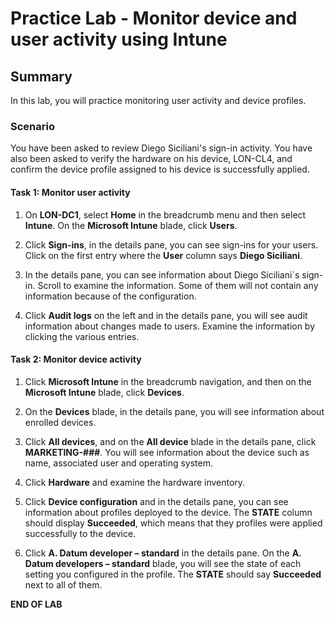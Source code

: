 # Practice Lab - Monitor device and user activity using Intune

## Summary

In this lab, you will practice monitoring user activity and device profiles.

### Scenario

You have been asked to review Diego Siciliani's sign-in activity.  You have also been asked to verify the hardware on his device, LON-CL4, and confirm the device profile assigned to his device is successfully applied. 

#### Task 1: Monitor user activity

1.  On **LON-DC1**, select **Home** in the breadcrumb menu and then select **Intune**.
    On the **Microsoft Intune** blade, click **Users**.

2.  Click **Sign-ins**, in the details pane, you can see sign-ins for your
    users. Click on the first entry where the **User** column says **Diego
    Siciliani**.

3.  In the details pane, you can see information about Diego Siciliani´s
    sign-in. Scroll to examine the information. Some of them will not contain
    any information because of the configuration.

4.  Click **Audit logs** on the left and in the details pane, you will see audit information
    about changes made to users. Examine the information by clicking the various
    entries.

#### Task 2: Monitor device activity

1.  Click **Microsoft Intune** in the breadcrumb navigation, and then on the 
    **Microsoft Intune** blade, click **Devices**.

2.  On the **Devices** blade, in the details pane, you will see information
    about enrolled devices.

3.  Click **All devices**, and on the **All device** blade in the details pane,
    click **MARKETING-###**. You will see information about the device such as name,
    associated user and operating system.

4.  Click **Hardware** and examine the hardware inventory.

5.  Click **Device configuration** and in the details pane, you can see
    information about profiles deployed to the device. The **STATE** column
    should display **Succeeded**, which means that they profiles were applied
    successfully to the device.

6.  Click **A. Datum developer – standard** in the details pane. On the **A.
    Datum developers – standard** blade, you will see the state of each setting
    you configured in the profile. The **STATE** should say **Succeeded** next
    to all of them.

**END OF LAB**
